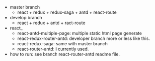 * master branch
  * react + redux + redux-saga + antd + react-route
* develop branch
  * react + redux + antd + ract-route
* react_
  * react-antd-multiple-page: multiple static html page generate
  * react-redux-router-antd: developer branch more or less like this.
  * react-redux-saga: same with master branch
  * react-router-antd: i currently used.
* how to run: see branch react-router-antd readme file.